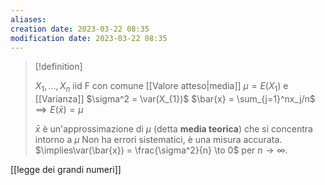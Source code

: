 ```yaml
---
aliases: 
creation date: 2023-03-22 08:35
modification date: 2023-03-22 08:35
---
```


> [!definition]
> 
> $X_{1},\dots,X_{n}$ iid F con comune [[Valore atteso|media]] $\mu=E(X_{1})$ e [[Varianza]] $\sigma^2 = \var(X_{1})$
> $\bar{x} = \sum_{j=1}^nx_j/n$
> $\implies E(\bar{x})=\mu$
> 
> $\bar{x}$ è un'approssimazione di $\mu$ (detta **media teorica**) che si concentra intorno a $\mu$
> Non ha errori sistematici, è una misura accurata.
> $\implies\var(\bar{x}) = \frac{\sigma^2}{n} \to 0$ per $n \to \infty$.

[[legge dei grandi numeri]]

